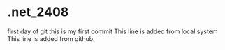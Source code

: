 # .net_2408
first day of git
this is my first commit
This line is added from local system
This line is added from github.
